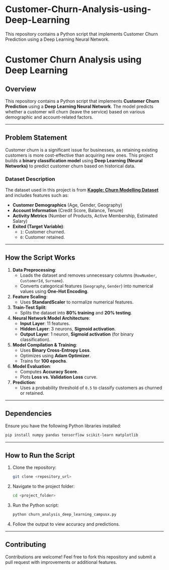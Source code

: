 # Customer-Churn-Analysis-using-Deep-Learning
This repository contains a Python script that implements Customer Churn Prediction using a Deep Learning Neural Network.



# Customer Churn Analysis using Deep Learning

## Overview
This repository contains a Python script that implements **Customer Churn Prediction** using a **Deep Learning Neural Network**. The model predicts whether a customer will churn (leave the service) based on various demographic and account-related factors.

---

## **Problem Statement**
Customer churn is a significant issue for businesses, as retaining existing customers is more cost-effective than acquiring new ones. This project builds a **binary classification model** using **Deep Learning (Neural Networks)** to predict customer churn based on historical data.

### **Dataset Description**
The dataset used in this project is from [**Kaggle: Churn Modelling Dataset**](https://www.kaggle.com/datasets/mathchi/churn-for-bank-customers) and includes features such as:
- **Customer Demographics** (Age, Gender, Geography)
- **Account Information** (Credit Score, Balance, Tenure)
- **Activity Metrics** (Number of Products, Active Membership, Estimated Salary)
- **Exited (Target Variable)**:
  - `1`: Customer churned.
  - `0`: Customer retained.

---

## **How the Script Works**
1. **Data Preprocessing**:
   - Loads the dataset and removes unnecessary columns (`RowNumber`, `CustomerId`, `Surname`).
   - Converts categorical features (`Geography`, `Gender`) into numerical values using **One-Hot Encoding**.
2. **Feature Scaling**:
   - Uses **StandardScaler** to normalize numerical features.
3. **Train-Test Split**:
   - Splits the dataset into **80% training** and **20% testing**.
4. **Neural Network Model Architecture**:
   - **Input Layer**: 11 features.
   - **Hidden Layer**: 3 neurons, **Sigmoid activation**.
   - **Output Layer**: 1 neuron, **Sigmoid activation** (for binary classification).
5. **Model Compilation & Training**:
   - Uses **Binary Cross-Entropy Loss**.
   - Optimizes using **Adam Optimizer**.
   - Trains for **100 epochs**.
6. **Model Evaluation**:
   - Computes **Accuracy Score**.
   - Plots **Loss vs. Validation Loss** curve.
7. **Prediction**:
   - Uses a probability threshold of `0.5` to classify customers as churned or retained.

---

## **Dependencies**
Ensure you have the following Python libraries installed:
```sh
pip install numpy pandas tensorflow scikit-learn matplotlib
```

---

## **How to Run the Script**
1. Clone the repository:
   ```sh
   git clone <repository_url>
   ```
2. Navigate to the project folder:
   ```sh
   cd <project_folder>
   ```
3. Run the Python script:
   ```sh
   python churn_analysis_deep_learning_campusx.py
   ```
4. Follow the output to view accuracy and predictions.

---

## **Contributing**
Contributions are welcome! Feel free to fork this repository and submit a pull request with improvements or additional features.

